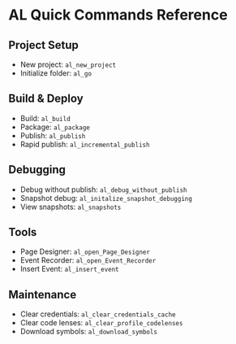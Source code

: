 # AL Quick Commands Reference

## Project Setup
- New project: `al_new_project`
- Initialize folder: `al_go`

## Build & Deploy
- Build: `al_build`
- Package: `al_package`
- Publish: `al_publish`
- Rapid publish: `al_incremental_publish`

## Debugging
- Debug without publish: `al_debug_without_publish`
- Snapshot debug: `al_initalize_snapshot_debugging`
- View snapshots: `al_snapshots`

## Tools
- Page Designer: `al_open_Page_Designer`
- Event Recorder: `al_open_Event_Recorder`
- Insert Event: `al_insert_event`

## Maintenance
- Clear credentials: `al_clear_credentials_cache`
- Clear code lenses: `al_clear_profile_codelenses`
- Download symbols: `al_download_symbols`